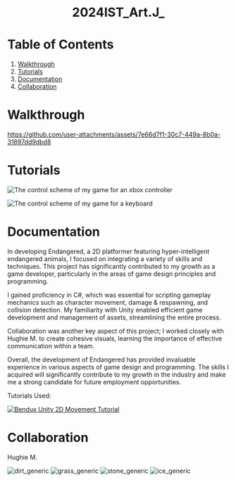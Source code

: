<h1 align="center">
  <br />
 2024IST_Art.J_
</h1>

# Table of Contents

1. [Walkthrough](https://github.com/TempeHS/2024IST_Art.J_?tab=readme-ov-file#walkthrough)
2. [Tutorials](https://github.com/TempeHS/2024IST_Art.J_?tab=readme-ov-file#tutorials)
3. [Documentation](https://github.com/TempeHS/2024IST_Art.J_?tab=readme-ov-file#documentation)
4. [Collaboration](https://github.com/TempeHS/2024IST_Art.J_?tab=readme-ov-file#collaboration)

# Walkthrough

https://github.com/user-attachments/assets/7e66d7f1-30c7-449a-8b0a-31897dd9dbd8

# Tutorials

![The control scheme of my game for an xbox controller](https://github.com/user-attachments/assets/9d09c65f-24d2-4789-90e9-47b714064592)

![The control scheme of my game for a keyboard](https://github.com/user-attachments/assets/e908d160-d194-4cc1-b4e0-dc2cca1c28bb)


# Documentation

In developing Endangered, a 2D platformer featuring hyper-intelligent endangered animals, I focused on integrating a variety of skills and techniques. This project has significantly contributed to my growth as a game developer, particularly in the areas of game design principles and programming.

I gained proficiency in C#, which was essential for scripting gameplay mechanics such as character movement, damage & respawning, and collision detection. My familiarity with Unity enabled efficient game development and management of assets, streamlining the entire process.

Collaboration was another key aspect of this project; I worked closely with Hughie M. to create cohesive visuals, learning the importance of effective communication within a team.

Overall, the development of Endangered has provided invaluable experience in various aspects of game design and programming. The skills I acquired will significantly contribute to my growth in the industry and make me a strong candidate for future employment opportunities.

Tutorials Used:

[![Bendux Unity 2D Movement Tutorial](<img width="1440" alt="Screenshot 2024-09-27 at 3 39 19 am" src="https://github.com/user-attachments/assets/01231d90-4024-4e5b-992c-cde70e4c0d77">)](https://youtu.be/K1xZ-rycYY8?si=SFiM36x-4zX41UTR)


# Collaboration

Hughie M.<p>
![dirt_generic](https://github.com/user-attachments/assets/4b3c6e3c-bdcb-49e2-af15-010e7ca36436)
![grass_generic](https://github.com/user-attachments/assets/6101c9a4-e73f-4592-8be5-755708f914de)
![stone_generic](https://github.com/user-attachments/assets/eaecaa43-d469-4307-8dbb-81fc8fbbd9e0)
![ice_generic](https://github.com/user-attachments/assets/695da640-b0c6-4853-9645-3785d5e8b270)
